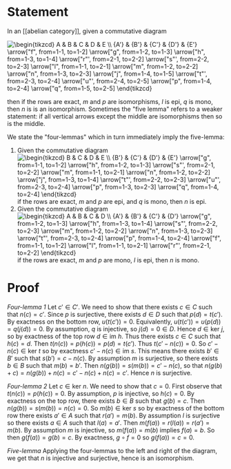 # Statement

In an [[abelian category]], given a commutative diagram 

<img align="center" src="https://i.upmath.me/svg/%5Cbegin%7Btikzcd%7D%0A%09A%20%26%20B%20%26%20C%20%26%20D%20%26%20E%20%5C%5C%0A%09%7BA'%7D%20%26%20%7BB'%7D%20%26%20%7BC'%7D%20%26%20%7BD'%7D%20%26%20%7BE'%7D%0A%09%5Carrow%5B%22f%22%2C%20from%3D1-1%2C%20to%3D1-2%5D%0A%09%5Carrow%5B%22g%22%2C%20from%3D1-2%2C%20to%3D1-3%5D%0A%09%5Carrow%5B%22h%22%2C%20from%3D1-3%2C%20to%3D1-4%5D%0A%09%5Carrow%5B%22r%22'%2C%20from%3D2-1%2C%20to%3D2-2%5D%0A%09%5Carrow%5B%22s%22'%2C%20from%3D2-2%2C%20to%3D2-3%5D%0A%09%5Carrow%5B%22l%22%2C%20from%3D1-1%2C%20to%3D2-1%5D%0A%09%5Carrow%5B%22m%22%2C%20from%3D1-2%2C%20to%3D2-2%5D%0A%09%5Carrow%5B%22n%22%2C%20from%3D1-3%2C%20to%3D2-3%5D%0A%09%5Carrow%5B%22j%22%2C%20from%3D1-4%2C%20to%3D1-5%5D%0A%09%5Carrow%5B%22t%22'%2C%20from%3D2-3%2C%20to%3D2-4%5D%0A%09%5Carrow%5B%22u%22'%2C%20from%3D2-4%2C%20to%3D2-5%5D%0A%09%5Carrow%5B%22p%22%2C%20from%3D1-4%2C%20to%3D2-4%5D%0A%09%5Carrow%5B%22q%22%2C%20from%3D1-5%2C%20to%3D2-5%5D%0A%5Cend%7Btikzcd%7D" alt="\begin{tikzcd}
	A &amp; B &amp; C &amp; D &amp; E \\
	{A'} &amp; {B'} &amp; {C'} &amp; {D'} &amp; {E'}
	\arrow[&quot;f&quot;, from=1-1, to=1-2]
	\arrow[&quot;g&quot;, from=1-2, to=1-3]
	\arrow[&quot;h&quot;, from=1-3, to=1-4]
	\arrow[&quot;r&quot;', from=2-1, to=2-2]
	\arrow[&quot;s&quot;', from=2-2, to=2-3]
	\arrow[&quot;l&quot;, from=1-1, to=2-1]
	\arrow[&quot;m&quot;, from=1-2, to=2-2]
	\arrow[&quot;n&quot;, from=1-3, to=2-3]
	\arrow[&quot;j&quot;, from=1-4, to=1-5]
	\arrow[&quot;t&quot;', from=2-3, to=2-4]
	\arrow[&quot;u&quot;', from=2-4, to=2-5]
	\arrow[&quot;p&quot;, from=1-4, to=2-4]
	\arrow[&quot;q&quot;, from=1-5, to=2-5]
\end{tikzcd}" />

then if the rows are exact, $m$ and $p$ are isomorphisms, $l$ is epi, $q$ is mono, then $n$ is is an isomorphism. Sometimes the "five lemma" refers to a weaker statement: if all vertical arrows except the middle are isomorphisms then so is the middle.

We state the "four-lemmas" which in turn immediately imply the five-lemma:
1. Given the commutative diagram 
<img align="center" src="https://i.upmath.me/svg/%5Cbegin%7Btikzcd%7D%0A%09B%20%26%20C%20%26%20D%20%26%20E%20%5C%5C%0A%09%7BB'%7D%20%26%20%7BC'%7D%20%26%20%7BD'%7D%20%26%20%7BE'%7D%0A%09%5Carrow%5B%22g%22%2C%20from%3D1-1%2C%20to%3D1-2%5D%0A%09%5Carrow%5B%22h%22%2C%20from%3D1-2%2C%20to%3D1-3%5D%0A%09%5Carrow%5B%22s%22'%2C%20from%3D2-1%2C%20to%3D2-2%5D%0A%09%5Carrow%5B%22m%22%2C%20from%3D1-1%2C%20to%3D2-1%5D%0A%09%5Carrow%5B%22n%22%2C%20from%3D1-2%2C%20to%3D2-2%5D%0A%09%5Carrow%5B%22j%22%2C%20from%3D1-3%2C%20to%3D1-4%5D%0A%09%5Carrow%5B%22t%22'%2C%20from%3D2-2%2C%20to%3D2-3%5D%0A%09%5Carrow%5B%22u%22'%2C%20from%3D2-3%2C%20to%3D2-4%5D%0A%09%5Carrow%5B%22p%22%2C%20from%3D1-3%2C%20to%3D2-3%5D%0A%09%5Carrow%5B%22q%22%2C%20from%3D1-4%2C%20to%3D2-4%5D%0A%5Cend%7Btikzcd%7D" alt="\begin{tikzcd}
	B &amp; C &amp; D &amp; E \\
	{B'} &amp; {C'} &amp; {D'} &amp; {E'}
	\arrow[&quot;g&quot;, from=1-1, to=1-2]
	\arrow[&quot;h&quot;, from=1-2, to=1-3]
	\arrow[&quot;s&quot;', from=2-1, to=2-2]
	\arrow[&quot;m&quot;, from=1-1, to=2-1]
	\arrow[&quot;n&quot;, from=1-2, to=2-2]
	\arrow[&quot;j&quot;, from=1-3, to=1-4]
	\arrow[&quot;t&quot;', from=2-2, to=2-3]
	\arrow[&quot;u&quot;', from=2-3, to=2-4]
	\arrow[&quot;p&quot;, from=1-3, to=2-3]
	\arrow[&quot;q&quot;, from=1-4, to=2-4]
\end{tikzcd}" />
if the rows are exact, $m$ and $p$ are epi, and $q$ is mono, then $n$ is epi.
2. Given the commutative diagram
<img align="center" src="https://i.upmath.me/svg/%5Cbegin%7Btikzcd%7D%0A%09A%20%26%20B%20%26%20C%20%26%20D%20%5C%5C%0A%09%7BA'%7D%20%26%20%7BB'%7D%20%26%20%7BC'%7D%20%26%20%7BD'%7D%0A%09%5Carrow%5B%22g%22%2C%20from%3D1-2%2C%20to%3D1-3%5D%0A%09%5Carrow%5B%22h%22%2C%20from%3D1-3%2C%20to%3D1-4%5D%0A%09%5Carrow%5B%22s%22'%2C%20from%3D2-2%2C%20to%3D2-3%5D%0A%09%5Carrow%5B%22m%22%2C%20from%3D1-2%2C%20to%3D2-2%5D%0A%09%5Carrow%5B%22n%22%2C%20from%3D1-3%2C%20to%3D2-3%5D%0A%09%5Carrow%5B%22t%22'%2C%20from%3D2-3%2C%20to%3D2-4%5D%0A%09%5Carrow%5B%22p%22%2C%20from%3D1-4%2C%20to%3D2-4%5D%0A%09%5Carrow%5B%22f%22%2C%20from%3D1-1%2C%20to%3D1-2%5D%0A%09%5Carrow%5B%22l%22%2C%20from%3D1-1%2C%20to%3D2-1%5D%0A%09%5Carrow%5B%22r%22'%2C%20from%3D2-1%2C%20to%3D2-2%5D%0A%5Cend%7Btikzcd%7D" alt="\begin{tikzcd}
	A &amp; B &amp; C &amp; D \\
	{A'} &amp; {B'} &amp; {C'} &amp; {D'}
	\arrow[&quot;g&quot;, from=1-2, to=1-3]
	\arrow[&quot;h&quot;, from=1-3, to=1-4]
	\arrow[&quot;s&quot;', from=2-2, to=2-3]
	\arrow[&quot;m&quot;, from=1-2, to=2-2]
	\arrow[&quot;n&quot;, from=1-3, to=2-3]
	\arrow[&quot;t&quot;', from=2-3, to=2-4]
	\arrow[&quot;p&quot;, from=1-4, to=2-4]
	\arrow[&quot;f&quot;, from=1-1, to=1-2]
	\arrow[&quot;l&quot;, from=1-1, to=2-1]
	\arrow[&quot;r&quot;', from=2-1, to=2-2]
\end{tikzcd}" />
if the rows are exact, $m$ and $p$ are mono, $l$ is epi, then $n$ is mono.


# Proof

*Four-lemma 1*
Let $c'\in C'$. We need to show that there exists $c\in C$ such that $n(c)=c'$. Since $p$ is surjective, there exists $d\in D$ such that $p(d)=t(c')$. By exactness on the bottom row, $u(t(c'))=0$. Equivalently, $u(t(c'))=u(p(d))=q(j(d))=0$. By assumption, $q$ is injective, so $j(d)=0\in D$. Hence $d\in\text{ker }j$, so by exactness of the top row $d\in\text{im }h$. Thus there exists $c\in C$ such that $h(c)=d$. Then $t(n(c))=p(h(c))=p(d)=t(c')$. Thus $t(c'-n(c))=0$. So $c'-n(c)\in\text{ker }t$ so by exactness $c'-n(c)\in\text{im }s$. This means there exists $b'\in B'$ such that $s(b')=c-n(c)$. By assumption $m$ is surjective, so there exists $b\in B$ such that $m(b)=b'$. Then $n(g(b))=s(m(b))=c'-n(c)$, so that $n(g(b)+c)=n(g(b))+n(c)=c'-n(c)+n(c)=c'$. Hence $n$ is surjective.

*Four-lemma 2*
Let $c\in \text{ker }n$. We need to show that $c=0$. First observe that $t(n(c))=p(h(c))=0$. By assumption, $p$ is injective, so $h(c)=0$. By exactness on the top row, there exists $b\in B$ such that $g(b)=c$. Then $n(g(b))=s(m(b))=n(c)=0$. So $m(b)\in\text{ker }s$ so by exactness of the bottom row there exists $a'\in A$ such that $r(a')=m(b)$. By assumption $l$ is surjective so there exists $a\in A$ such that $l(a)=a'$. Then $m(f(a))=r(l(a))=r(a')=m(b)$. By assumption $m$ is injective, so $m(f(a))=m(b)$ implies $f(a)=b$. So then $g(f(a))=g(b)=c$. By exactness, $g\circ f=0$ so $g(f(a))=c=0$.

*Five-lemma*
Applying the four-lemmas to the left and right of the diagram, we get that $n$ is injective and surjective, hence is an isomorphism.